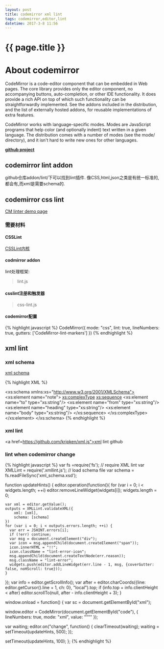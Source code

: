 ```yaml
---
layout: post
title: codemirror xml lint
tags: codemirror,editor,lint
datetime: 2017-3-8 11:56
---
```


{{ page.title }}
================
# About codemirror

CodeMirror is a code-editor component that can be embedded in Web pages. The core library provides only the editor component, no accompanying buttons, auto-completion, or other IDE functionality. It does provide a rich API on top of which such functionality can be straightforwardly implemented. See the addons included in the distribution, and the list of externally hosted addons, for reusable implementations of extra features.

CodeMirror works with language-specific modes. Modes are JavaScript programs that help color (and optionally indent) text written in a given language. The distribution comes with a number of modes (see the mode/ directory), and it isn't hard to write new ones for other languages.

<a href="https://github.com/codemirror/codemirror"><strong>github project</strong></a>

## codemirror lint addon

github仓库addon/lint/下可以找到lint插件.
像CSS,html,json之类是有统一标准的,都会有,而xml是需要schema的.

## codemirror css lint

<a href="http://codemirror.net/demo/lint.html">CM linter demo page</a>

### 需要材料

#### CSSLint
<a href="https://github.com/CSSLint/csslint">CSSLint内核</a>

#### codmirror addon
lint处理框架:
> lint.js

#### csslint注册和触发器
> css-lint.js

#### codemirror配置

{% highlight javascript %}
CodeMirror({
    mode: "css",
    lint: true,
    lineNumbers: true,
    gutters: ['CodeMirror-lint-markers']
}) 
{% endhighlight %}

## xml lint

### xml schema

<a href="https://www.w3schools.com/xml/schema_intro.asp">xml schema</a>

{% highlight XML %}
<?xml version="1.0"?>
<xs:schema xmlns:xs="http://www.w3.org/2001/XMLSchema">
<xs:element name="note">
  <xs:complexType>
    <xs:sequence>
      <xs:element name="to" type="xs:string"/>
      <xs:element name="from" type="xs:string"/>
      <xs:element name="heading" type="xs:string"/>
      <xs:element name="body" type="xs:string"/>
    </xs:sequence>
  </xs:complexType>
</xs:element>
</xs:schema>
{% endhighlight %}

### xml lint

<a href=https://github.com/kripken/xml.js">xml lint github</a>

### lint when codemirror change

{% highlight javascript %}
var fs =require('fs');
// require XML lint
var XMLLint = require('.xmllint.js');
// load schema file
var schema = fs.readFileSync('xml_schema.xsd');

function updateHints() {
  editor.operation(function(){
    for (var i = 0; i < widgets.length; ++i)
      editor.removeLineWidget(widgets[i]);
    widgets.length = 0;

    var xml = editor.getValue();
    outputs = XMLLint.validateXML({
        xml: [xml],
        schema: [schema]
    })
    for (var i = 0; i < outputs.errors.length; ++i) {
      var err = JSHINT.errors[i];
      if (!err) continue;
      var msg = document.createElement("div");
      var icon = msg.appendChild(document.createElement("span"));
      icon.innerHTML = "!!";
      icon.className = "lint-error-icon";
      msg.appendChild(document.createTextNode(err.reason));
      msg.className = "lint-error";
      widgets.push(editor.addLineWidget(err.line - 1, msg, {coverGutter: false, noHScroll: true}));
    }
  });
  var info = editor.getScrollInfo();
  var after = editor.charCoords({line: editor.getCursor().line + 1, ch: 0}, "local").top;
  if (info.top + info.clientHeight < after)
    editor.scrollTo(null, after - info.clientHeight + 3);
}

window.onload = function() {
  var sc = document.getElementById("xml");

  window.editor = CodeMirror(document.getElementById("code"), {
    lineNumbers: true,
    mode: "xml",
    value: """"
  });

  var waiting;
  editor.on("change", function() {
    clearTimeout(waiting);
    waiting = setTimeout(updateHints, 500);
  });

  setTimeout(updateHints, 100);
};
{% endhighlight %}
